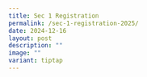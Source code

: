 ```yaml
---
title: Sec 1 Registration
permalink: /sec-1-registration-2025/
date: 2024-12-16
layout: post
description: ""
image: ""
variant: tiptap
---
```

